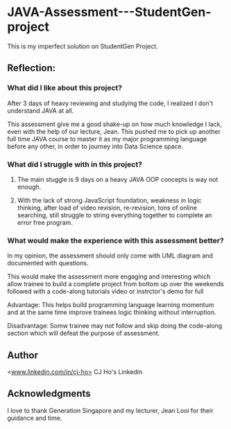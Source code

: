 # JAVA-Assessment---StudentGen-project

This is my imperfect solution on StudentGen Project.

## Reflection:

### What did I like about this project? 
After 3 days of heavy reviewing and studying the code, I realized I don't understand JAVA at all.

This assessment give me a good shake-up on how much knowledge I lack, even with the help of our lecture, Jean. This pushed me to pick up another full time JAVA course to master it as my major programming language before any other, in order to journey into Data Science space. 


### What did I struggle with in this project?
1. The main stuggle is 9 days on a heavy JAVA OOP concepts is way not enough. 

2. With the lack of strong JavaScript foundation, weakness in logic thinking, after load of video revision, re-revision, tons of online searching, still struggle to string everything together to complete an error free program.


### What would make the experience with this assessment better?
In my opinion, the assessment should only come with UML diagram and documented with questions. 

This would make the assessment more engaging and interesting which allow trainee to build a complete project from bottom up over the weekends followed with a code-along tutorials video or instrctor's demo for full 

Advantage: This helps build programming language learning momentum and at the same time improve trainees logic thinking without interruption.

Disadvantage: Somw trainee may not follow and skip doing the code-along section which will defeat the purpose of assessment.

## Author
<www.linkedin.com/in/cj-ho> CJ Ho's Linkedin

## Acknowledgments
I love to thank Generation Singapore and my lecturer, Jean Looi for their guidance and time.



